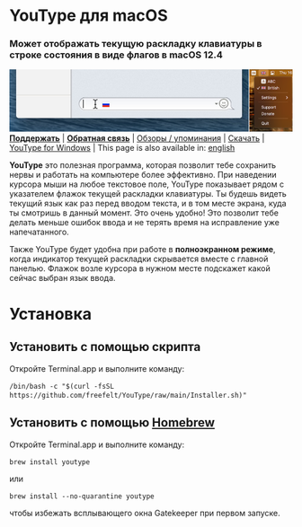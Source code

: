 # YouType для macOS
### Может отображать текущую раскладку клавиатуры в строке состояния в виде флагов в macOS 12.4
![Screenshot1.png](Screenshot1.png)
[**Поддержать**](https://www.buymeacoffee.com/freefelt)  |  [**Обратная связь**](https://github.com/freefelt/YouType/issues/new)  |  [Обзоры / упоминания](reviews.md)  |  [Скачать](https://github.com/freefelt/YouType/raw/main/YouType.zip) |  [YouType for Windows](Windows/README-rus.md)  |  This page is also available in: [english](../..)

**YouType** это полезная программа, которая позволит тебе сохранить нервы и работать на компьютере более эффективно. При наведении курсора мыши на любое текстовое поле, YouType показывает рядом с указателем флажок текущей раскладки клавиатуры. Ты будешь видеть текущий язык как раз перед вводом текста, и в том месте экрана, куда ты смотришь в данный момент. Это очень удобно! Это позволит тебе делать меньше ошибок ввода и не терять время на исправление уже напечатанного.

Также YouType будет удобна при работе в **полноэкранном режиме**, когда индикатор текущей раскладки скрывается вместе с главной панелью. Флажок возле курсора в нужном месте подскажет какой сейчас выбран язык ввода.

# Установка

## Установить с помощью скрипта
Откройте Terminal.app и выполните команду:
```
/bin/bash -c "$(curl -fsSL https://github.com/freefelt/YouType/raw/main/Installer.sh)"
```

## Установить с помощью [**Homebrew**](https://github.com/Homebrew/homebrew-cask)
Откройте Terminal.app и выполните команду:
```
brew install youtype
```
или
```
brew install --no-quarantine youtype
```
чтобы избежать всплывающего окна Gatekeeper при первом запуске.
